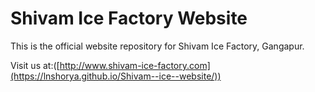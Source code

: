 # Shivam Ice Factory Website

This is the official website repository for Shivam Ice Factory, Gangapur.

Visit us at:([http://www.shivam-ice-factory.com](https://lnshorya.github.io/Shivam--ice--website/))
